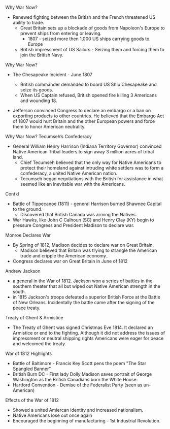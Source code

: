 <!-----

Yay, no errors, warnings, or alerts!

Conversion time: 0.592 seconds.


Using this Markdown file:

1. Paste this output into your source file.
2. See the notes and action items below regarding this conversion run.
3. Check the rendered output (headings, lists, code blocks, tables) for proper
   formatting and use a linkchecker before you publish this page.

Conversion notes:

* Docs to Markdown version 1.0β34
* Fri Sep 08 2023 04:26:18 GMT-0700 (PDT)
* Source doc: Copy of Unit 2-2
----->


Why War Now?
* Renewed fighting between the British and the French threatened US ability to trade.
    * Great Britain sets up a blockade of goods from Napoleon's Europe to prevent ships from entering or leaving.
        * 1807 - seized more then 1,000 US ships carrying goods to Europe
    * British impressment of US Sailors - Seizing them and forcing them to join the British Navy.

Why War Now?
* The Chesapeake Incident - June 1807
    * British commander demanded to board US Ship Chesapeake and seize its goods.
    * When US Captain refused, British opened fire killing 3 Americans and wounding 18.

* Jefferson convinced Congress to declare an embargo or a ban on exporting products to other countries. He believed that the Embargo Act of 1807 would hurt Britain and the other European powers and force them to honor American neutrality.

Why War Now? Tecumseh’s Confederacy
* General William Henry Harrison (Indiana Territory Governor) convinced Native American Tribal leaders to sign away 3 million acres of tribal land.
    * Chief Tecumseh believed that the only way for Native Americans to protect their homeland against intruding white settlers was to form a confederacy, a united Native American nation.
    * Tecumseh began negotiations with the British for assistance in what seemed like an inevitable war with the Americans.

Cont’d
* Battle of Tippecanoe (1811) - general Harrison burned Shawnee Capital to the ground.
    * Discovered that British Canada was arming the Natives.
* War Hawks, like John C Calhoun (SC) and Henry Clay (KY) begin to pressure Congress and President Madison to declare war.

Monroe Declares War
* By Spring of 1812, Madison decides to declare war on Great Britain.
    * Madison believed that Britain was trying to strangle the American trade and cripple the American economy..
* Congress declares war on Great Britain in June of 1812

Andrew Jackson
* a general in the War of 1812. Jackson won a series of battles in the southern theater that all but wiped out Native American strength in the south. 
* in 1815 Jackson's troops defeated a superior British Force at the Battle of New Orleans. Incidentally the battle came after the signing of the peace treaty.

Treaty of Ghent & Armistice
* The Treaty of Ghent was signed Christmas Eve 1814. It declared an Armistice or end to the fighting. Although it did not address the issues of impressment or neutral shipping rights Americans were eager for peace and welcomed the treaty.

War of 1812 Highlights
* Battle of Baltimore - Francis Key Scott pens the poem "The Star Spangled Banner" 
* British Burn DC - First lady Dolly Madison saves portrait of George Washington as the British Canadians burn the White House.
* Hartford Convention - Demise of the Federalist Party (seen as un-American)

Effects of the War of 1812
* Showed a united Amiercan identity and increased nationalism.
* Native Americans lose out once again
* Encouraged the beginning of manufacturing - 1st Industrial Revolution.